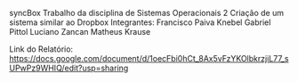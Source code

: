 syncBox
Trabalho da disciplina de Sistemas Operacionais 2
Criação de um sistema similar ao Dropbox
Integrantes:
Francisco Paiva Knebel
Gabriel Pittol
Luciano Zancan
Matheus Krause

Link do Relatório: https://docs.google.com/document/d/1oecFbi0hCt_8Ax5vFzYKOlbkrzjiL77_sUPwPz9WHIQ/edit?usp=sharing
